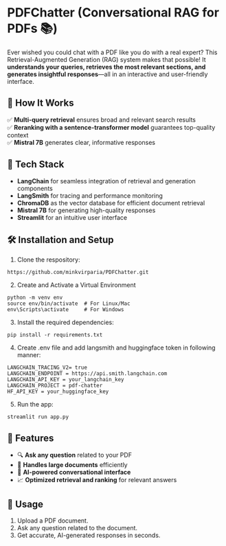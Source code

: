 # PDFChatter (Conversational RAG for PDFs 📚)

Ever wished you could chat with a PDF like you do with a real expert? This Retrieval-Augmented Generation (RAG) system makes that possible! It **understands your queries, retrieves the most relevant sections, and generates insightful responses**—all in an interactive and user-friendly interface.

## 🚀 How It Works
✅ **Multi-query retrieval** ensures broad and relevant search results  
✅ **Reranking with a sentence-transformer model** guarantees top-quality context  
✅ **Mistral 7B** generates clear, informative responses 

## 🔧 Tech Stack

- **LangChain** for seamless integration of retrieval and generation components
- **LangSmith** for tracing and performance monitoring
- **ChromaDB** as the vector database for efficient document retrieval
- **Mistral 7B** for generating high-quality responses
- **Streamlit** for an intuitive user interface


## 🛠️ **Installation and Setup**

1. Clone the respository:
```
https://github.com/minkvirparia/PDFChatter.git
```

2. Create and Activate a Virtual Environment

```
python -m venv env
source env/bin/activate  # For Linux/Mac
env\Scripts\activate     # For Windows

```


3. Install the required dependencies:

```
pip install -r requirements.txt
```

4. Create .env file and add langsmith and huggingface token in following manner:

```
LANGCHAIN_TRACING_V2= true
LANGCHAIN_ENDPOINT = https://api.smith.langchain.com
LANGCHAIN_API_KEY = your_langchain_key
LANGCHAIN_PROJECT = pdf-chatter
HF_API_KEY = your_huggingface_key
```

5. Run the app:

```
streamlit run app.py
```


## 🎯 Features
- 🔍 **Ask any question** related to your PDF
- 📄 **Handles large documents** efficiently
- 🤖 **AI-powered conversational interface**
- 📈 **Optimized retrieval and ranking** for relevant answers

## 📝 Usage
1. Upload a PDF document.
2. Ask any question related to the document.
3. Get accurate, AI-generated responses in seconds.
